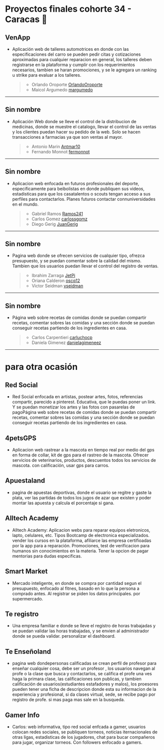 # Proyectos finales cohorte 34 - Caracas 🎉

## VenApp

- Aplicación web de talleres automotrices en donde con las especificaciones del carro se pueden pedir citas y cotizaciones aproximadas para cualquier reparacion en general, los talleres deben registrarse en la plataforma y cumplir con los requerimientos necesarios, tambien se haran promociones, y se le agregara un ranking u strike para evaluar a los talleres.
  > - Orlando Oroporte [OrlandoOroporte](https://github.com/OrlandoOroporte)
  > - Maicol Argumedo [margumedo](https://github.com/margumedo)

---

## Sin nombre

- Aplicación Web donde se lleve el control de la distribucion de medicinas, donde se muestre el catalogo, llevar el control de las ventas y los clientes puedan hacer su pedido de la web. Solo se hacen transacciones a farmacias ya que son ventas al mayor.
  > - Antonio Marin [Antmar10](https://github.com/Antmar10)
  > - Fernando Monnot [fermonnot](https://github.com/fermonnot)

---

## Sin nombre

- Aplicacion web enfocada en futuros profesionales del deporte, especificamente para beibolistas en donde publiquen sus videos, estadisticas para que los casatalentos o scouts tengan acceso a sus perfiles para contactarlos. Planes futuros contactar connuniversidades en el mundo.
  > - Gabriel Ramos [Ramos241](https://github.com/Ramos241)
  > - Carlos Gomez [carlossgomz](https://github.com/carlossgomz)
  > - Diego Gerig [JuanGerig](https://github.com/JuanGerig)

---

## Sin nombre

- Pagina web donde se ofrecen servicios de cualquier tipo, ofrezca presupuesto, y se puedan comentar sobre la calidad del mismo. Tambien que los usuarios puedan llevar el control del registro de ventas.
  > - Ibrahim Zarraga [JetPi](https://github.com/JetPi)
  > - Oriana Calderon [oscq12](https://github.com/oscq12)
  > - Victor Seidman [vseidman](https://github.com/vseidman)

---

## Sin nombre

- Página web sobre recetas de comidas donde se puedan compartir recetas, comentar sobres las comidas y una sección donde se puedan conseguir recetas partiendo de los ingredientes en casa.
  > - Carlos Carpentieri [carluchocp](https://github.com/carluchocp)
  > - Daniela Gimenez [danielagimeneez](https://github.com/danielagimeneez)

---

# para otra ocasión

## Red Social

- Red Social enfocada en artistas, postear artes, fotos, referencias compartir, parecido a pinterest. Educativa, que le puedas poner un link. Y se puedan monetizar los artes y las fotos con pasarelas de pagoPágina web sobre recetas de comidas donde se puedan compartir recetas, comentar sobres las comidas y una sección donde se puedan conseguir recetas partiendo de los ingredientes en casa.

## 4petsGPS

- Aplicacion web rastrear a la mascota en tiempo real por medio del gps en forma de collar, kit de gps para el rastreo de la mascota. Ofrecer servicios de veterinarios, productos, descuentos todos los servicios de mascota. con calificación, usar gps para carros.

## Apuestaland

- pagina de apuestas deportivas, donde el usuario se regitre y gaste la plata, ver las partidas de todos los jugos de azar que existen y poder montar las apuesta y calcula el porcentaje si gana.

## Alltech Academy

- Alltech Academy: Aplicacion webs para reparar equipos eletronicos, lapto, celulares, etc. Tipos Bootcamp de electronica especializados. vender los cursos en la plataforma, afiliarce las empresa certifioadas por la app para a reparación. Promociones, test de verificacion para humanos sin conocimientos en la materia. Tener la opcion de pagar mentorias para dudas especificas.

## Smart Market

- Mercado inteligente, en donde se compra por cantidad segun el presupuesto, enfocado al fitnes, basado en lo que la persona a comprado antes. Al registrar se piden los datos principales. por supermercado.

## Te registro

- Una empresa familiar e donde se lleve el registro de horas trabajadas y se puedan validar las horas trabajadas, y se envien al administrador donde se pueda validar.
  personalizar el dashboard.

## Te Enseñoland

- pagina web dondepersonas calificadas se crean perfil de profesor para enseñar cualquier cosa, debe ser un profesor , los usuarios navegan al profe o la clase que busca y contactarlos, se califica el profe una ves haga la primara clase, las calificaciones son publicas, y tambien calificación de usuarios(estudiantes estafadores y malos), los proesores pueden tener una ficha de descripcion donde esta su informacion de la experiencia y profesional, si da clases virtual, sede, se recibe pago por registro de profe. si mas paga mas sale en la busqueda.

## Gamer Info

- Carlos: web informativa, tipo red social enfcada a gamer, usuarios colocan redes sociales, se publiquen torneos, noticias iternacionales de otras ligas, estadisticas de los jugadores, chat para bucar compañeros para jugar, organizar torneos. Con followers enfocado a gamers.
